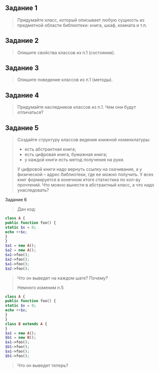 ## Задание 1

> Придумайте класс, который описывает любую сущность из предметной области библиотеки: книга, шкаф, комната и т.п.
>

## Задание 2

> Опишите свойства классов из п.1 (состояние).
>

## Задание 3

> Опишите поведение классов из п.1 (методы).
>

## Задание 4

> Придумайте наследников классов из п.1. Чем они будут отличаться?
>

## Задание 5

> Создайте структуру классов ведения книжной номенклатуры:
> - есть абстрактная книга;
> - есть цифровая книга, бумажная книга;
> - у каждой книги есть метод получения на руки.
>
> У цифровой книги надо вернуть ссылку на скачивание, а у физической – адрес библиотеки, где ее можно получить. У всех
> книг формируется в конечном итоге статистика по кол-ву прочтений. Что можно вынести в абстрактный класс, а что надо
> унаследовать?


Задание 6

> Дан код:
> 
```PHP
class A {
public function foo() {
static $x = 0;
echo ++$x;
}
}
$a1 = new A();
$a2 = new A();
$a1->foo();
$a2->foo();
$a1->foo();
$a2->foo();
```

> Что он выведет на каждом шаге? Почему?
> 
> Немного изменим п.5
> 
```PHP
class A {
public function foo() {
static $x = 0;
echo ++$x;
}
}
class B extends A {
}
$a1 = new A();
$b1 = new B();
$a1->foo();
$b1->foo();
$a1->foo();
$b1->foo();
```

> Что он выведет теперь?
> 
